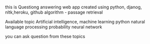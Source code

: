 this is Questiong answering web app
created using python, djanog, nltk,heroku, github
algorithm - passage retrieval

Available topic 
Artificial intelligence, 
machine learning 
python
natural language processing 
probability
neural network

you can ask question from these topics
